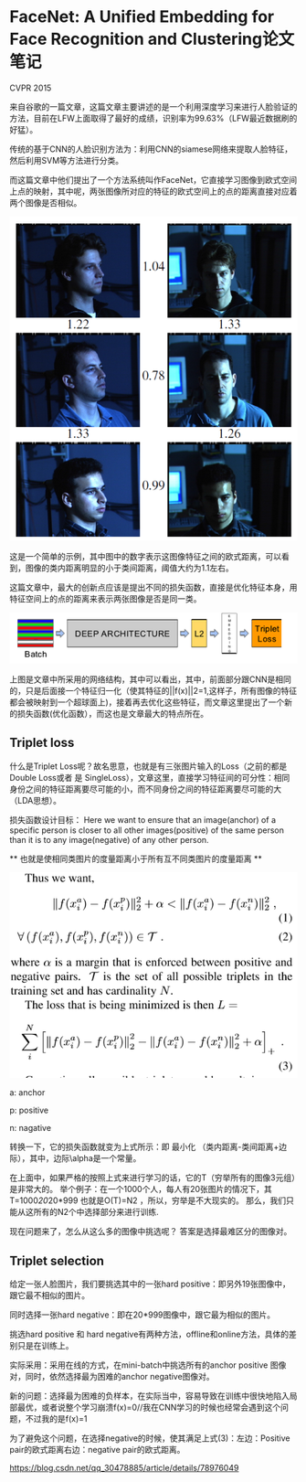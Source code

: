 # FaceNet: A Unified Embedding for Face Recognition and Clustering论文笔记

CVPR 2015

来自谷歌的一篇文章，这篇文章主要讲述的是一个利用深度学习来进行人脸验证的方法，目前在LFW上面取得了最好的成绩，识别率为99.63%（LFW最近数据刷的好猛）。

传统的基于CNN的人脸识别方法为：利用CNN的siamese网络来提取人脸特征，然后利用SVM等方法进行分类。

而这篇文章中他们提出了一个方法系统叫作FaceNet，它直接学习图像到欧式空间上点的映射，其中呢，两张图像所对应的特征的欧式空间上的点的距离直接对应着两个图像是否相似。

![](pics/facenet.png)

这是一个简单的示例，其中图中的数字表示这图像特征之间的欧式距离，可以看到，图像的类内距离明显的小于类间距离，阈值大约为1.1左右。

这篇文章中，最大的创新点应该是提出不同的损失函数，直接是优化特征本身，用特征空间上的点的距离来表示两张图像是否是同一类。

![](pics/facenet1.png)

上图是文章中所采用的网络结构，其中可以看出，其中，前面部分跟CNN是相同的，只是后面接一个特征归一化（使其特征的||f(x)||2=1,这样子，所有图像的特征都会被映射到一个超球面上)，接着再去优化这些特征，而文章这里提出了一个新的损失函数(优化函数），而这也是文章最大的特点所在。

## Triplet loss
什么是Triplet Loss呢？故名思意，也就是有三张图片输入的Loss（之前的都是Double Loss或者 是 SingleLoss），文章这里，直接学习特征间的可分性：相同身份之间的特征距离要尽可能的小，而不同身份之间的特征距离要尽可能的大（LDA思想）。

损失函数设计目标： Here we want to ensure that an image(anchor) of a specific person is closer to all other images(positive) of the same person than it is to any image(negative) of any other person.

** 也就是使相同类图片的度量距离小于所有互不同类图片的度量距离 **

![](pics/facenet2.png)

a: anchor

p: positive

n: nagative

转换一下，它的损失函数就变为上式所示：即 最小化 （类内距离-类间距离+边际），其中，边际\alpha是一个常量。

在上面中，如果严格的按照上式来进行学习的话，它的T（穷举所有的图像3元组）是非常大的。
举个例子：在一个1000个人，每人有20张图片的情况下，其T=1000*20*20*999
也就是O(T)=N2 ，所以，穷举是不大现实的。
那么，我们只能从这所有的N2个中选择部分来进行训练.

现在问题来了，怎么从这么多的图像中挑选呢？
答案是选择最难区分的图像对。

## Triplet selection
给定一张人脸图片，我们要挑选其中的一张hard positive：即另外19张图像中，跟它最不相似的图片。

同时选择一张hard negative：即在20*999图像中，跟它最为相似的图片。

挑选hard positive 和 hard negative有两种方法，offline和online方法，具体的差别只是在训练上。

实际采用：采用在线的方式，在mini-batch中挑选所有的anchor positive 图像对，同时，依然选择最为困难的anchor negative图像对。

新的问题：选择最为困难的负样本，在实际当中，容易导致在训练中很快地陷入局部最优，或者说整个学习崩溃f(x)=0//我在CNN学习的时候也经常会遇到这个问题，不过我的是f(x)=1

为了避免这个问题，在选择negative的时候，使其满足上式(3)：左边：Positive pair的欧式距离右边：negative pair的欧式距离。


https://blog.csdn.net/qq_30478885/article/details/78976049
